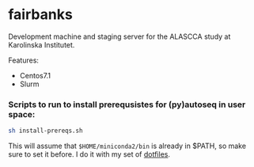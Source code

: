 # fairbanks

Development machine and staging server for the ALASCCA study at Karolinska Institutet.

Features:

* Centos7.1
* Slurm
  
### Scripts to run to install prerequsistes for (py)autoseq in user space:

```bash
sh install-prereqs.sh
```

This will assume that `$HOME/miniconda2/bin` is already in $PATH, so make sure to set it before. I do it with my set of [dotfiles](https://github.com/dakl/dotfiles).

